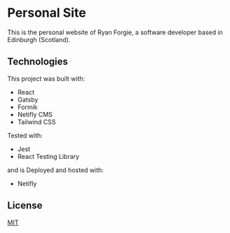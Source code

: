 # Personal Site

This is the personal website of Ryan Forgie, a software developer based in Edinburgh (Scotland).

## Technologies

This project was built with:
- React
- Gatsby
- Formik
- Netifly CMS
- Tailwind CSS

Tested with:
- Jest
- React Testing Library

and is Deployed and hosted with:
- Netifly

## License
[MIT](https://choosealicense.com/licenses/mit/)
